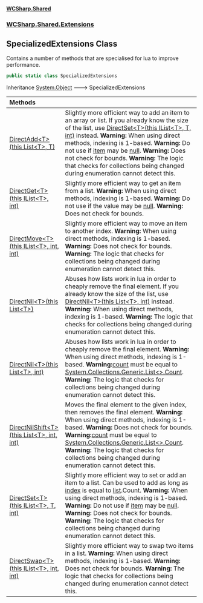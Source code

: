 #### [WCSharp\.Shared](README.md 'README')
### [WCSharp\.Shared\.Extensions](WCSharp.Shared.Extensions.md 'WCSharp\.Shared\.Extensions')

## SpecializedExtensions Class

Contains a number of methods that are specialised for lua to improve performance\.

```csharp
public static class SpecializedExtensions
```

Inheritance [System\.Object](https://learn.microsoft.com/en-us/dotnet/api/system.object 'System\.Object') &#129106; SpecializedExtensions

| Methods | |
| :--- | :--- |
| [DirectAdd&lt;T&gt;\(this List&lt;T&gt;, T\)](WCSharp.Shared.Extensions.SpecializedExtensions.DirectAdd_T_(thisSystem.Collections.Generic.List_T_,T).md 'WCSharp\.Shared\.Extensions\.SpecializedExtensions\.DirectAdd\<T\>\(this System\.Collections\.Generic\.List\<T\>, T\)') | Slightly more efficient way to add an item to an array or list\.   If you already know the size of the list, use [DirectSet&lt;T&gt;\(this IList&lt;T&gt;, T, int\)](WCSharp.Shared.Extensions.SpecializedExtensions.DirectSet_T_(thisSystem.Collections.Generic.IList_T_,T,int).md 'WCSharp\.Shared\.Extensions\.SpecializedExtensions\.DirectSet\<T\>\(this System\.Collections\.Generic\.IList\<T\>, T, int\)') instead.  <b>Warning:</b> When using direct methods, indexing is 1-based.  <b>Warning:</b> Do not use if [item](WCSharp.Shared.Extensions.SpecializedExtensions.DirectAdd_T_(thisSystem.Collections.Generic.List_T_,T).md#WCSharp.Shared.Extensions.SpecializedExtensions.DirectAdd_T_(thisSystem.Collections.Generic.List_T_,T).item 'WCSharp\.Shared\.Extensions\.SpecializedExtensions\.DirectAdd\<T\>\(this System\.Collections\.Generic\.List\<T\>, T\)\.item') may be [null](https://docs.microsoft.com/en-us/dotnet/csharp/language-reference/keywords/null 'https://docs\.microsoft\.com/en\-us/dotnet/csharp/language\-reference/keywords/null').  <b>Warning:</b> Does not check for bounds.  <b>Warning:</b> The logic that checks for collections being changed during enumeration cannot detect this. |
| [DirectGet&lt;T&gt;\(this IList&lt;T&gt;, int\)](WCSharp.Shared.Extensions.SpecializedExtensions.DirectGet_T_(thisSystem.Collections.Generic.IList_T_,int).md 'WCSharp\.Shared\.Extensions\.SpecializedExtensions\.DirectGet\<T\>\(this System\.Collections\.Generic\.IList\<T\>, int\)') | Slightly more efficient way to get an item from a list\.   <b>Warning:</b> When using direct methods, indexing is 1-based.  <b>Warning:</b> Do not use if the value may be [null](https://docs.microsoft.com/en-us/dotnet/csharp/language-reference/keywords/null 'https://docs\.microsoft\.com/en\-us/dotnet/csharp/language\-reference/keywords/null').  <b>Warning:</b> Does not check for bounds. |
| [DirectMove&lt;T&gt;\(this IList&lt;T&gt;, int, int\)](WCSharp.Shared.Extensions.SpecializedExtensions.DirectMove_T_(thisSystem.Collections.Generic.IList_T_,int,int).md 'WCSharp\.Shared\.Extensions\.SpecializedExtensions\.DirectMove\<T\>\(this System\.Collections\.Generic\.IList\<T\>, int, int\)') | Slightly more efficient way to move an item to another index\.   <b>Warning:</b> When using direct methods, indexing is 1-based.  <b>Warning:</b> Does not check for bounds.  <b>Warning:</b> The logic that checks for collections being changed during enumeration cannot detect this. |
| [DirectNil&lt;T&gt;\(this List&lt;T&gt;\)](WCSharp.Shared.Extensions.SpecializedExtensions.DirectNil.md#WCSharp.Shared.Extensions.SpecializedExtensions.DirectNil_T_(thisSystem.Collections.Generic.List_T_) 'WCSharp\.Shared\.Extensions\.SpecializedExtensions\.DirectNil\<T\>\(this System\.Collections\.Generic\.List\<T\>\)') | Abuses how lists work in lua in order to cheaply remove the final element\.   If you already know the size of the list, use [DirectNil&lt;T&gt;\(this List&lt;T&gt;, int\)](WCSharp.Shared.Extensions.SpecializedExtensions.DirectNil.md#WCSharp.Shared.Extensions.SpecializedExtensions.DirectNil_T_(thisSystem.Collections.Generic.List_T_,int) 'WCSharp\.Shared\.Extensions\.SpecializedExtensions\.DirectNil\<T\>\(this System\.Collections\.Generic\.List\<T\>, int\)') instead.  <b>Warning:</b> When using direct methods, indexing is 1-based.  <b>Warning:</b> The logic that checks for collections being changed during enumeration cannot detect this. |
| [DirectNil&lt;T&gt;\(this List&lt;T&gt;, int\)](WCSharp.Shared.Extensions.SpecializedExtensions.DirectNil.md#WCSharp.Shared.Extensions.SpecializedExtensions.DirectNil_T_(thisSystem.Collections.Generic.List_T_,int) 'WCSharp\.Shared\.Extensions\.SpecializedExtensions\.DirectNil\<T\>\(this System\.Collections\.Generic\.List\<T\>, int\)') | Abuses how lists work in lua in order to cheaply remove the final element\.   <b>Warning:</b> When using direct methods, indexing is 1-based.  <b>Warning:</b>[count](WCSharp.Shared.Extensions.SpecializedExtensions.md#WCSharp.Shared.Extensions.SpecializedExtensions.DirectNil_T_(thisSystem.Collections.Generic.List_T_,int).count 'WCSharp\.Shared\.Extensions\.SpecializedExtensions\.DirectNil\<T\>\(this System\.Collections\.Generic\.List\<T\>, int\)\.count') must be equal to [System\.Collections\.Generic\.List&lt;&gt;\.Count](https://learn.microsoft.com/en-us/dotnet/api/system.collections.generic.list-1.count 'System\.Collections\.Generic\.List\`1\.Count').  <b>Warning:</b> The logic that checks for collections being changed during enumeration cannot detect this. |
| [DirectNilShift&lt;T&gt;\(this List&lt;T&gt;, int, int\)](WCSharp.Shared.Extensions.SpecializedExtensions.DirectNilShift_T_(thisSystem.Collections.Generic.List_T_,int,int).md 'WCSharp\.Shared\.Extensions\.SpecializedExtensions\.DirectNilShift\<T\>\(this System\.Collections\.Generic\.List\<T\>, int, int\)') | Moves the final element to the given index, then removes the final element\.   <b>Warning:</b> When using direct methods, indexing is 1-based.  <b>Warning:</b> Does not check for bounds.  <b>Warning:</b>[count](WCSharp.Shared.Extensions.SpecializedExtensions.DirectNilShift_T_(thisSystem.Collections.Generic.List_T_,int,int).md#WCSharp.Shared.Extensions.SpecializedExtensions.DirectNilShift_T_(thisSystem.Collections.Generic.List_T_,int,int).count 'WCSharp\.Shared\.Extensions\.SpecializedExtensions\.DirectNilShift\<T\>\(this System\.Collections\.Generic\.List\<T\>, int, int\)\.count') must be equal to [System\.Collections\.Generic\.List&lt;&gt;\.Count](https://learn.microsoft.com/en-us/dotnet/api/system.collections.generic.list-1.count 'System\.Collections\.Generic\.List\`1\.Count').  <b>Warning:</b> The logic that checks for collections being changed during enumeration cannot detect this. |
| [DirectSet&lt;T&gt;\(this IList&lt;T&gt;, T, int\)](WCSharp.Shared.Extensions.SpecializedExtensions.DirectSet_T_(thisSystem.Collections.Generic.IList_T_,T,int).md 'WCSharp\.Shared\.Extensions\.SpecializedExtensions\.DirectSet\<T\>\(this System\.Collections\.Generic\.IList\<T\>, T, int\)') | Slightly more efficient way to set or add an item to a list\.   Can be used to add as long as [index](WCSharp.Shared.Extensions.SpecializedExtensions.DirectSet_T_(thisSystem.Collections.Generic.IList_T_,T,int).md#WCSharp.Shared.Extensions.SpecializedExtensions.DirectSet_T_(thisSystem.Collections.Generic.IList_T_,T,int).index 'WCSharp\.Shared\.Extensions\.SpecializedExtensions\.DirectSet\<T\>\(this System\.Collections\.Generic\.IList\<T\>, T, int\)\.index') is equal to [list](WCSharp.Shared.Extensions.SpecializedExtensions.DirectSet_T_(thisSystem.Collections.Generic.IList_T_,T,int).md#WCSharp.Shared.Extensions.SpecializedExtensions.DirectSet_T_(thisSystem.Collections.Generic.IList_T_,T,int).list 'WCSharp\.Shared\.Extensions\.SpecializedExtensions\.DirectSet\<T\>\(this System\.Collections\.Generic\.IList\<T\>, T, int\)\.list').Count.  <b>Warning:</b> When using direct methods, indexing is 1-based.  <b>Warning:</b> Do not use if [item](WCSharp.Shared.Extensions.SpecializedExtensions.DirectSet_T_(thisSystem.Collections.Generic.IList_T_,T,int).md#WCSharp.Shared.Extensions.SpecializedExtensions.DirectSet_T_(thisSystem.Collections.Generic.IList_T_,T,int).item 'WCSharp\.Shared\.Extensions\.SpecializedExtensions\.DirectSet\<T\>\(this System\.Collections\.Generic\.IList\<T\>, T, int\)\.item') may be [null](https://docs.microsoft.com/en-us/dotnet/csharp/language-reference/keywords/null 'https://docs\.microsoft\.com/en\-us/dotnet/csharp/language\-reference/keywords/null').  <b>Warning:</b> Does not check for bounds.  <b>Warning:</b> The logic that checks for collections being changed during enumeration cannot detect this. |
| [DirectSwap&lt;T&gt;\(this IList&lt;T&gt;, int, int\)](WCSharp.Shared.Extensions.SpecializedExtensions.DirectSwap_T_(thisSystem.Collections.Generic.IList_T_,int,int).md 'WCSharp\.Shared\.Extensions\.SpecializedExtensions\.DirectSwap\<T\>\(this System\.Collections\.Generic\.IList\<T\>, int, int\)') | Slightly more efficient way to swap two items in a list\.   <b>Warning:</b> When using direct methods, indexing is 1-based.  <b>Warning:</b> Does not check for bounds.  <b>Warning:</b> The logic that checks for collections being changed during enumeration cannot detect this. |
